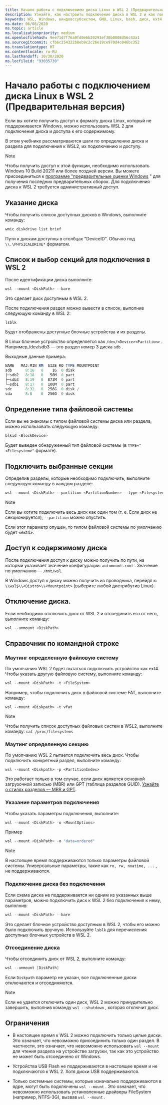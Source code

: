 ```yaml
---
title: Начало работы с подключением диска Linux в WSL 2 (Предварительная версия)
description: Узнайте, как настроить подключение диска в WSL 2 и как получить к нему доступ.
keywords: WSL, Windows, виндовссубсистем, GNU, Linux, bash, диск, ext4, FileSystem, Mount
ms.date: 06/08/2020
ms.topic: article
ms.localizationpriority: medium
ms.openlocfilehash: 9ee71d7f76a9fd0e6b20293ef30b0808d56c43a1
ms.sourcegitcommit: cfb6c254322b8eb9c2c26e19ce970d4c046bc352
ms.translationtype: MT
ms.contentlocale: ru-RU
ms.lasthandoff: 10/30/2020
ms.locfileid: "93035730"
---
```

# <a name="get-started-mounting-a-linux-disk-in-wsl-2-preview"></a>Начало работы с подключением диска Linux в WSL 2 (Предварительная версия)

Если вы хотите получить доступ к формату диска Linux, который не поддерживается Windows, можно использовать WSL 2 для подключения диска и доступа к его содержимому.

В этом учебнике рассматриваются шаги по определению диска и раздела для подключения к WSL2, их подключению и доступу.

> [!NOTE]
> Чтобы получить доступ к этой функции, необходимо использовать Windows 10 Build 20211 или более поздней версии. Вы можете присоединиться к [программе "предварительные оценки Windows](https://insider.windows.com/) " для получения последних предварительных сборок.
> Для подключения диска к WSL 2 требуется административный доступ.

## <a name="identify-the-disk"></a>Указание диска

Чтобы получить список доступных дисков в Windows, выполните команду:

```powershell
wmic diskdrive list brief
```

Пути к дискам доступны в столбцах "DeviceID". Обычно под `\\.\PHYSICALDRIVE*` форматом.

## <a name="list-and-select-the-partitions-to-mount-in-wsl-2"></a>Список и выбор секций для подключения в WSL 2

После идентификации диска выполните:

```powershell
wsl --mount <DiskPath> --bare
```

Это сделает диск доступным в WSL 2.

После подключения раздел можно вывести в список, выполнив следующую команду в WSL 2:

```powershell
lsblk
```

Будут отображены доступные блочные устройства и их разделы.

В Linux блочное устройство определяется как  `/dev/<Device><Partition>` . Например,/dev/sdb3 — это раздел номер 3 диска `sdb` .

Выходные данные примера:

```powershell
NAME   MAJ:MIN RM  SIZE RO TYPE MOUNTPOINT
sdb      8:16   0    1G  0 disk
├─sdb2   8:18   0   50M  0 part
├─sdb3   8:19   0  873M  0 part
└─sdb1   8:17   0  100M  0 part
sdc      8:32   0  256G  0 disk /
sda      8:0    0  256G  0 disk
```

## <a name="identifying-the-filesystem-type"></a>Определение типа файловой системы

Если вы не знакомы с типом файловой системы диска или раздела, можно использовать следующую команду:

```powershell
blkid <BlockDevice>
```

Будет выведен обнаруженный тип файловой системы (в `TYPE="<Filesystem>"` формате).

## <a name="mount-the-selected-partitions"></a>Подключить выбранные секции

Определив разделы, которые необходимо подключить, выполните следующую команду в каждом разделе: 

```powershell
wsl --mount <DiskPath> --partition <PartitionNumber> --type <Filesystem>
```

> [!NOTE]
> Если вы хотите подключить весь диск как один том (т. е. Если диск не секционируется), `--partition` можно опустить.
> 
> Если этот параметр опущен, то типом файловой системы по умолчанию будет «ext4».

## <a name="access-the-disk-content"></a>Доступ к содержимому диска

После подключения доступ к диску можно получить по пути, на который указывает значение конфигурации: `automount.root` . Значение по умолчанию — `/mnt/wsl`.

В Windows доступ к диску можно получить из проводника, перейдя к: `\\wsl$\\<Distro>\\<Mountpoint>` (выберите любой дистрибутив Linux).

## <a name="unmount-the-disk"></a>Отключение диска.

Если необходимо отключить диск от WSL 2 и отсоединить его от него, выполните команду:

```powershell
wsl --unmount <DiskPath>
```

## <a name="command-line-reference"></a>Справочник по командной строке

### <a name="mouting-a-specific-filesystem"></a>Маутинг определенную файловую систему

По умолчанию WSL 2 будет пытаться подключить устройство как ext4. Чтобы указать другую файловую систему, выполните команду:

```powershell
wsl --mount <DiskPath> -t <FileSystem>
```

Например, чтобы подключить диск в файловой системе FAT, выполните команду:

```
wsl --mount <Diskpath> -t vfat
```

> [!NOTE]
> Чтобы получить список доступных файловых систем в WSL2, выполните команду: `cat /proc/filesystems`

### <a name="mouting-a-specific-partition"></a>Маутинг определенную секцию

По умолчанию WSL 2 пытается подключить весь диск. Чтобы подключить конкретный раздел, выполните команду:

```
wsl --mount <Diskpath> -p <PartitionIndex>
```

Это работает только в том случае, если диск является основной загрузочной записью (MBR) или GPT (таблица разделов GUID). [Узнайте о стилях разделов — MBR и GPT](/windows-server/storage/disk-management/initialize-new-disks#about-partition-styles---gpt-and-mbr).

### <a name="specifying-mount-options"></a>Указание параметров подключения

Чтобы указать параметры подключения, выполните:

```powershell
wsl --mount <DiskPath> -o <MountOptions>
```

Пример

```powershell
wsl --mount <DiskPath> -o "data=ordered"
```

> [!NOTE]
> В настоящее время поддерживаются только параметры файловой системы. Универсальные параметры, такие как `ro, rw, noatime, ...` , не поддерживаются.

### <a name="attaching-the-disk-without-mounting-it"></a>Подключение диска без подключения

Если схема диска не поддерживается ни одним из указанных выше параметров, можно подключить диск к WSL 2 без подключения к нему, выполнив:

```powershell
wsl --mount <DiskPath> --bare
```

Это сделает блочное устройство доступным в WSL 2, чтобы его можно было подключить вручную. Используйте `lsblk` для перечисления доступных блочных устройств в WSL 2.

### <a name="detaching-a-disk"></a>Отсоединение диска

Чтобы отсоединить диск от WSL 2, выполните команду:

```powershell
wsl --unmount [DiskPath]
```

Если `Diskpath` параметр не указан, все подключенные диски отключаются и отсоединяются.

> [!NOTE]
> Если не удается отключить один диск, WSL 2 можно принудительно завершить, выполнив команду `wsl --shutdown` , которая отключит диск.

## <a name="limitations"></a>Ограничения

- В настоящее время к WSL 2 можно подключить только целые диски. Это означает, что невозможно присоединить только один раздел. В частности, это означает, что невозможно использовать `wsl --mount` для чтения раздела на устройстве загрузки, так как это устройство не может быть отсоединено от Windows.

- Устройства USB Flash не поддерживаются в настоящее время и не подключаются к WSL 2. Хотя диски USB поддерживаются.

- Только системные системы, которые изначально поддерживаются в ядре, могут быть подключены `wsl --mount` . Это означает, что невозможно использовать установленные драйверы FileSystem (например, NTFS-3G), вызвав `wsl --mount` .
